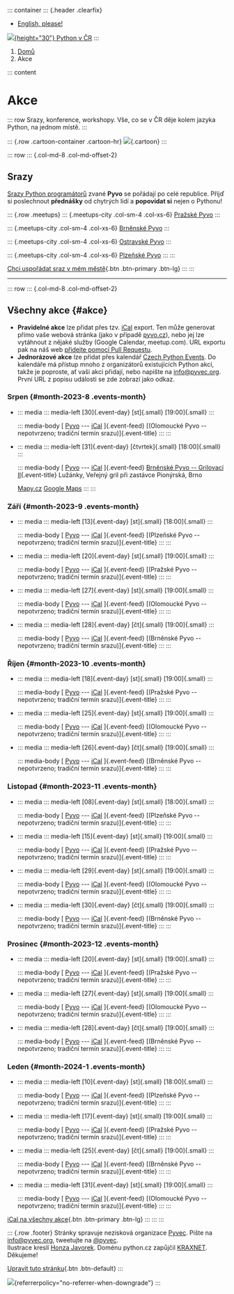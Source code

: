 ::: container
::: {.header .clearfix}
-   [ English, please!](/en/)

[![](/static/images/logo-plain.png){height="30"} Python v ČR](/)
:::

1.  [Domů](/)
2.  Akce

::: content
# Akce

::: row
Srazy, konference, workshopy. Vše, co se v ČR děje kolem jazyka Python,
na jednom místě.
:::

::: {.row .cartoon-container .cartoon-hr}
![](/static/images/ukulele.svg){.cartoon}
:::

::: row
::: {.col-md-8 .col-md-offset-2}
## Srazy

[Srazy Python programátorů](https://pyvo.cz) zvané **Pyvo** se pořádají
po celé republice. Přijď si poslechnout **přednášky** od chytrých lidí a
**popovídat si** nejen o Pythonu!

::: {.row .meetups}
::: {.meetups-city .col-sm-4 .col-xs-6}
[Pražské Pyvo](https://pyvo.cz/praha-pyvo/)
:::

::: {.meetups-city .col-sm-4 .col-xs-6}
[Brněnské Pyvo](https://pyvo.cz/brno-pyvo/)
:::

::: {.meetups-city .col-sm-4 .col-xs-6}
[Ostravské Pyvo](https://pyvo.cz/ostrava-pyvo/)
:::

::: {.meetups-city .col-sm-4 .col-xs-6}
[Plzeňské Pyvo](https://pyvo.cz/plzen-pyvo/)
:::
:::

[ Chci uspořádat sraz v mém
městě](https://docs.pyvec.org/guides/meetup.html){.btn .btn-primary
.btn-lg}
:::
:::

------------------------------------------------------------------------

::: row
::: {.col-md-8 .col-md-offset-2}
## Všechny akce {#akce}

-   **Pravidelné akce** lze přidat přes tzv.
    [iCal](https://cs.wikipedia.org/wiki/ICalendar) export. Ten může
    generovat přímo vaše webová stránka (jako v případě
    [pyvo.cz](https://pyvo.cz)), nebo jej lze vytáhnout z nějaké služby
    (Google Calendar, meetup.com). URL exportu pak na náš web [přidejte
    pomocí Pull
    Requestu](https://github.com/pyvec/python.cz/edit/master/pythoncz/static/data/events_feeds.yml).
-   **Jednorázové akce** lze přidat přes kalendář [Czech Python
    Events](https://calendar.google.com/calendar/embed?src=kfdeelic1a13jsp7jvai861vfs%40group.calendar.google.com&ctz=Europe%2FPrague).
    Do kalendáře má přístup mnoho z organizátorů existujících Python
    akcí, takže je poproste, ať vaši akci přidají, nebo napište na
    <info@pyvec.org>. První URL z popisu události se zde zobrazí jako
    odkaz.

### Srpen {#month-2023-8 .events-month}

-   ::: media
    ::: media-left
    [30]{.event-day} [st]{.small} [19:00]{.small}
    :::

    ::: media-body
    [ [Pyvo](https://pyvo.cz/) --- [iCal](https://pyvo.cz/api/pyvo.ics)
    ]{.event-feed} [(Olomoucké Pyvo -- nepotvrzeno; tradiční termín
    srazu)]{.event-title}
    :::
    :::

-   ::: media
    ::: media-left
    [31]{.event-day} [čtvrtek]{.small} [18:00]{.small}
    :::

    ::: media-body
    [ [Pyvo](https://pyvo.cz/) --- [iCal](https://pyvo.cz/api/pyvo.ics)
    ]{.event-feed} [Brněnské Pyvo -- Grilovací
    II](https://pyvo.cz/brno-pyvo/2023-08/){.event-title}
    Lužánky, Veřejný gril při zastávce Pionýrská, Brno

    [Mapy.cz](https://mapy.cz/zakladni?q=Lu%C5%BE%C3%A1nky%2C+Ve%C5%99ejn%C3%BD+gril+p%C5%99i+zast%C3%A1vce+Pion%C3%BDrsk%C3%A1%2C+Brno)
    [Google
    Maps](https://www.google.com/maps?q=Lu%C5%BE%C3%A1nky%2C+Ve%C5%99ejn%C3%BD+gril+p%C5%99i+zast%C3%A1vce+Pion%C3%BDrsk%C3%A1%2C+Brno)
    :::
    :::

### Září {#month-2023-9 .events-month}

-   ::: media
    ::: media-left
    [13]{.event-day} [st]{.small} [18:00]{.small}
    :::

    ::: media-body
    [ [Pyvo](https://pyvo.cz/) --- [iCal](https://pyvo.cz/api/pyvo.ics)
    ]{.event-feed} [(Plzeňské Pyvo -- nepotvrzeno; tradiční termín
    srazu)]{.event-title}
    :::
    :::

-   ::: media
    ::: media-left
    [20]{.event-day} [st]{.small} [19:00]{.small}
    :::

    ::: media-body
    [ [Pyvo](https://pyvo.cz/) --- [iCal](https://pyvo.cz/api/pyvo.ics)
    ]{.event-feed} [(Pražské Pyvo -- nepotvrzeno; tradiční termín
    srazu)]{.event-title}
    :::
    :::

-   ::: media
    ::: media-left
    [27]{.event-day} [st]{.small} [19:00]{.small}
    :::

    ::: media-body
    [ [Pyvo](https://pyvo.cz/) --- [iCal](https://pyvo.cz/api/pyvo.ics)
    ]{.event-feed} [(Olomoucké Pyvo -- nepotvrzeno; tradiční termín
    srazu)]{.event-title}
    :::
    :::

-   ::: media
    ::: media-left
    [28]{.event-day} [čt]{.small} [19:00]{.small}
    :::

    ::: media-body
    [ [Pyvo](https://pyvo.cz/) --- [iCal](https://pyvo.cz/api/pyvo.ics)
    ]{.event-feed} [(Brněnské Pyvo -- nepotvrzeno; tradiční termín
    srazu)]{.event-title}
    :::
    :::

### Říjen {#month-2023-10 .events-month}

-   ::: media
    ::: media-left
    [18]{.event-day} [st]{.small} [19:00]{.small}
    :::

    ::: media-body
    [ [Pyvo](https://pyvo.cz/) --- [iCal](https://pyvo.cz/api/pyvo.ics)
    ]{.event-feed} [(Pražské Pyvo -- nepotvrzeno; tradiční termín
    srazu)]{.event-title}
    :::
    :::

-   ::: media
    ::: media-left
    [25]{.event-day} [st]{.small} [19:00]{.small}
    :::

    ::: media-body
    [ [Pyvo](https://pyvo.cz/) --- [iCal](https://pyvo.cz/api/pyvo.ics)
    ]{.event-feed} [(Olomoucké Pyvo -- nepotvrzeno; tradiční termín
    srazu)]{.event-title}
    :::
    :::

-   ::: media
    ::: media-left
    [26]{.event-day} [čt]{.small} [19:00]{.small}
    :::

    ::: media-body
    [ [Pyvo](https://pyvo.cz/) --- [iCal](https://pyvo.cz/api/pyvo.ics)
    ]{.event-feed} [(Brněnské Pyvo -- nepotvrzeno; tradiční termín
    srazu)]{.event-title}
    :::
    :::

### Listopad {#month-2023-11 .events-month}

-   ::: media
    ::: media-left
    [08]{.event-day} [st]{.small} [18:00]{.small}
    :::

    ::: media-body
    [ [Pyvo](https://pyvo.cz/) --- [iCal](https://pyvo.cz/api/pyvo.ics)
    ]{.event-feed} [(Plzeňské Pyvo -- nepotvrzeno; tradiční termín
    srazu)]{.event-title}
    :::
    :::

-   ::: media
    ::: media-left
    [15]{.event-day} [st]{.small} [19:00]{.small}
    :::

    ::: media-body
    [ [Pyvo](https://pyvo.cz/) --- [iCal](https://pyvo.cz/api/pyvo.ics)
    ]{.event-feed} [(Pražské Pyvo -- nepotvrzeno; tradiční termín
    srazu)]{.event-title}
    :::
    :::

-   ::: media
    ::: media-left
    [29]{.event-day} [st]{.small} [19:00]{.small}
    :::

    ::: media-body
    [ [Pyvo](https://pyvo.cz/) --- [iCal](https://pyvo.cz/api/pyvo.ics)
    ]{.event-feed} [(Olomoucké Pyvo -- nepotvrzeno; tradiční termín
    srazu)]{.event-title}
    :::
    :::

-   ::: media
    ::: media-left
    [30]{.event-day} [čt]{.small} [19:00]{.small}
    :::

    ::: media-body
    [ [Pyvo](https://pyvo.cz/) --- [iCal](https://pyvo.cz/api/pyvo.ics)
    ]{.event-feed} [(Brněnské Pyvo -- nepotvrzeno; tradiční termín
    srazu)]{.event-title}
    :::
    :::

### Prosinec {#month-2023-12 .events-month}

-   ::: media
    ::: media-left
    [20]{.event-day} [st]{.small} [19:00]{.small}
    :::

    ::: media-body
    [ [Pyvo](https://pyvo.cz/) --- [iCal](https://pyvo.cz/api/pyvo.ics)
    ]{.event-feed} [(Pražské Pyvo -- nepotvrzeno; tradiční termín
    srazu)]{.event-title}
    :::
    :::

-   ::: media
    ::: media-left
    [27]{.event-day} [st]{.small} [19:00]{.small}
    :::

    ::: media-body
    [ [Pyvo](https://pyvo.cz/) --- [iCal](https://pyvo.cz/api/pyvo.ics)
    ]{.event-feed} [(Olomoucké Pyvo -- nepotvrzeno; tradiční termín
    srazu)]{.event-title}
    :::
    :::

-   ::: media
    ::: media-left
    [28]{.event-day} [čt]{.small} [19:00]{.small}
    :::

    ::: media-body
    [ [Pyvo](https://pyvo.cz/) --- [iCal](https://pyvo.cz/api/pyvo.ics)
    ]{.event-feed} [(Brněnské Pyvo -- nepotvrzeno; tradiční termín
    srazu)]{.event-title}
    :::
    :::

### Leden {#month-2024-1 .events-month}

-   ::: media
    ::: media-left
    [10]{.event-day} [st]{.small} [18:00]{.small}
    :::

    ::: media-body
    [ [Pyvo](https://pyvo.cz/) --- [iCal](https://pyvo.cz/api/pyvo.ics)
    ]{.event-feed} [(Plzeňské Pyvo -- nepotvrzeno; tradiční termín
    srazu)]{.event-title}
    :::
    :::

-   ::: media
    ::: media-left
    [17]{.event-day} [st]{.small} [19:00]{.small}
    :::

    ::: media-body
    [ [Pyvo](https://pyvo.cz/) --- [iCal](https://pyvo.cz/api/pyvo.ics)
    ]{.event-feed} [(Pražské Pyvo -- nepotvrzeno; tradiční termín
    srazu)]{.event-title}
    :::
    :::

-   ::: media
    ::: media-left
    [25]{.event-day} [čt]{.small} [19:00]{.small}
    :::

    ::: media-body
    [ [Pyvo](https://pyvo.cz/) --- [iCal](https://pyvo.cz/api/pyvo.ics)
    ]{.event-feed} [(Brněnské Pyvo -- nepotvrzeno; tradiční termín
    srazu)]{.event-title}
    :::
    :::

-   ::: media
    ::: media-left
    [31]{.event-day} [st]{.small} [19:00]{.small}
    :::

    ::: media-body
    [ [Pyvo](https://pyvo.cz/) --- [iCal](https://pyvo.cz/api/pyvo.ics)
    ]{.event-feed} [(Olomoucké Pyvo -- nepotvrzeno; tradiční termín
    srazu)]{.event-title}
    :::
    :::

[ iCal na všechny akce](/events.ics){.btn .btn-primary .btn-lg}
:::
:::
:::

::: {.row .footer}
Stránky spravuje nezisková organizace [Pyvec](http://pyvec.org). Pište
na <info@pyvec.org>, tweetujte na [\@pyvec](https://twitter.com/pyvec).\
Ilustrace kreslí [Honza Javorek](http://honzajavorek.cz). Doménu
python.cz zapůjčil [KRAXNET](http://xnet.cz/). Děkujeme!

[ Upravit tuto
stránku](https://github.com/pyvec/python.cz/edit/master/pythoncz/templates/events_cs.html){.btn
.btn-default}
:::

![](https://queue.simpleanalyticscdn.com/noscript.gif){referrerpolicy="no-referrer-when-downgrade"}
:::
